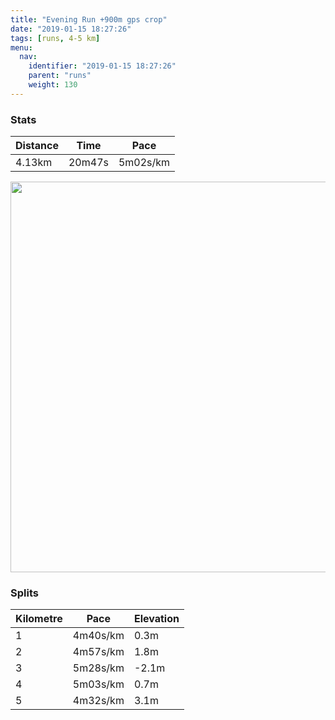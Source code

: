 ```yaml
---
title: "Evening Run +900m gps crop"
date: "2019-01-15 18:27:26"
tags: [runs, 4-5 km]
menu:
  nav:
    identifier: "2019-01-15 18:27:26"
    parent: "runs"
    weight: 130
---
```


### Stats

| Distance | Time | Pace |
|----------|------|------|
|4.13km|20m47s|5m02s/km|

<img src='https://maps.googleapis.com/maps/api/staticmap?maptype=terrain&path=enc:majeIdhzLz@pE|KdRtItg@pAjWu@dj@Ewy@j@bB_Jsj@mEoQgKuPiDQqGiK&key=AIzaSyBPVQ_iynBzLujdhfLzy8Z-5zczbktE55k&size=800x800&scale=2&markers=color:yellow|label:S|53.46855,-2.26963&markers=color:green|label:F|53.47110999999999,-2.2673400000000004' width='625' />

### Splits

| Kilometre | Pace | Elevation |
|------|------|-----------|
|1|4m40s/km|0.3m|
|2|4m57s/km|1.8m|
|3|5m28s/km|-2.1m|
|4|5m03s/km|0.7m|
|5|4m32s/km|3.1m|

